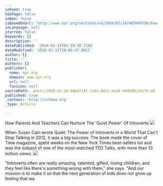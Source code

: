 ```yaml
---
inFeed: true
hasPage: false
inNav: false
isBasedOnUrl: 'http://www.npr.org/sections/ed/2016/02/18/465999756/how-parents-and-teachers-can-nurture-the-quiet-power-of-introverts?utm_source=pocket&utm_medium=email&utm_campaign=pockethits'
inLanguage: null
starred: false
keywords: []
description: ''
datePublished: '2016-02-24T03:19:38.719Z'
dateModified: '2016-02-21T20:09:47.901Z'
author: []
title: ''
authors: []
publisher:
  name: npr.org
  domain: www.npr.org
  url: null
  favicon: null
sourcePath: _posts/2016-02-24-046d714f-7a61-4d11-a1a8-494680c29176.md
published: true
_context: 'http://schema.org'
_type: Article

---
```

How Parents And Teachers Can Nurture The 'Quiet Power' Of Introverts
![](http://media.npr.org/assets/img/2016/02/09/introvert_custom-39b611dac82e54d53c6af5b37bb6337c928e8f73-s800-c85.jpg)

When Susan Cain wrote Quiet: The Power of Introverts in a World That Can't Stop Talking in 2012, it was a big success. The book made the cover of Time magazine, spent weeks on the New York Times best-sellers list and was the subject of one of the most-watched TED Talks, with more than 13 million views.
![](https://the-grid-user-content.s3-us-west-2.amazonaws.com/eef6951f-e5a3-4470-8579-ebff951deb8f.jpg)

"Introverts often are really amazing, talented, gifted, loving children, and they feel like there's something wrong with them," she says. "And our mission is to make it so that the next generation of kids does not grow up feeling that wa